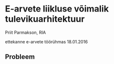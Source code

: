 # E-arvete liikluse võimalik tulevikuarhitektuur

Priit Parmakson, RIA

ettekanne e-arvete töörühmas 18.01.2016

## Probleem

